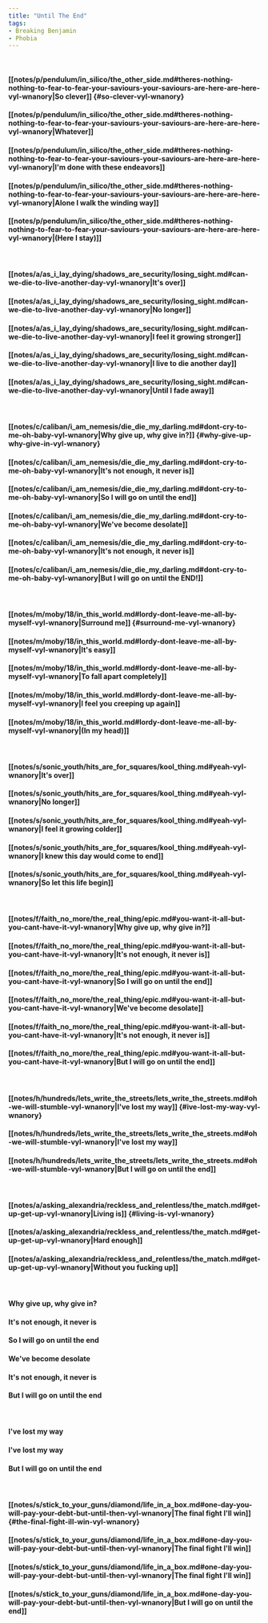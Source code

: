 ```yaml
---
title: "Until The End"
tags:
- Breaking Benjamin
- Phobia
---
```

&nbsp;
#### [[notes/p/pendulum/in_silico/the_other_side.md#theres-nothing-nothing-to-fear-to-fear-your-saviours-your-saviours-are-here-are-here-vyl-wnanory|So clever]] {#so-clever-vyl-wnanory}
#### [[notes/p/pendulum/in_silico/the_other_side.md#theres-nothing-nothing-to-fear-to-fear-your-saviours-your-saviours-are-here-are-here-vyl-wnanory|Whatever]]
#### [[notes/p/pendulum/in_silico/the_other_side.md#theres-nothing-nothing-to-fear-to-fear-your-saviours-your-saviours-are-here-are-here-vyl-wnanory|I'm done with these endeavors]]
#### [[notes/p/pendulum/in_silico/the_other_side.md#theres-nothing-nothing-to-fear-to-fear-your-saviours-your-saviours-are-here-are-here-vyl-wnanory|Alone I walk the winding way]]
#### [[notes/p/pendulum/in_silico/the_other_side.md#theres-nothing-nothing-to-fear-to-fear-your-saviours-your-saviours-are-here-are-here-vyl-wnanory|(Here I stay)]]
&nbsp;
#### [[notes/a/as_i_lay_dying/shadows_are_security/losing_sight.md#can-we-die-to-live-another-day-vyl-wnanory|It's over]]
#### [[notes/a/as_i_lay_dying/shadows_are_security/losing_sight.md#can-we-die-to-live-another-day-vyl-wnanory|No longer]]
#### [[notes/a/as_i_lay_dying/shadows_are_security/losing_sight.md#can-we-die-to-live-another-day-vyl-wnanory|I feel it growing stronger]]
#### [[notes/a/as_i_lay_dying/shadows_are_security/losing_sight.md#can-we-die-to-live-another-day-vyl-wnanory|I live to die another day]]
#### [[notes/a/as_i_lay_dying/shadows_are_security/losing_sight.md#can-we-die-to-live-another-day-vyl-wnanory|Until I fade away]]
&nbsp;
#### [[notes/c/caliban/i_am_nemesis/die_die_my_darling.md#dont-cry-to-me-oh-baby-vyl-wnanory|Why give up, why give in?]] {#why-give-up-why-give-in-vyl-wnanory}
#### [[notes/c/caliban/i_am_nemesis/die_die_my_darling.md#dont-cry-to-me-oh-baby-vyl-wnanory|It's not enough, it never is]]
#### [[notes/c/caliban/i_am_nemesis/die_die_my_darling.md#dont-cry-to-me-oh-baby-vyl-wnanory|So I will go on until the end]]
#### [[notes/c/caliban/i_am_nemesis/die_die_my_darling.md#dont-cry-to-me-oh-baby-vyl-wnanory|We've become desolate]]
#### [[notes/c/caliban/i_am_nemesis/die_die_my_darling.md#dont-cry-to-me-oh-baby-vyl-wnanory|It's not enough, it never is]]
#### [[notes/c/caliban/i_am_nemesis/die_die_my_darling.md#dont-cry-to-me-oh-baby-vyl-wnanory|But I will go on until the END!]]
&nbsp;
#### [[notes/m/moby/18/in_this_world.md#lordy-dont-leave-me-all-by-myself-vyl-wnanory|Surround me]] {#surround-me-vyl-wnanory}
#### [[notes/m/moby/18/in_this_world.md#lordy-dont-leave-me-all-by-myself-vyl-wnanory|It's easy]]
#### [[notes/m/moby/18/in_this_world.md#lordy-dont-leave-me-all-by-myself-vyl-wnanory|To fall apart completely]]
#### [[notes/m/moby/18/in_this_world.md#lordy-dont-leave-me-all-by-myself-vyl-wnanory|I feel you creeping up again]]
#### [[notes/m/moby/18/in_this_world.md#lordy-dont-leave-me-all-by-myself-vyl-wnanory|(In my head)]]
&nbsp;
#### [[notes/s/sonic_youth/hits_are_for_squares/kool_thing.md#yeah-vyl-wnanory|It's over]]
#### [[notes/s/sonic_youth/hits_are_for_squares/kool_thing.md#yeah-vyl-wnanory|No longer]]
#### [[notes/s/sonic_youth/hits_are_for_squares/kool_thing.md#yeah-vyl-wnanory|I feel it growing colder]]
#### [[notes/s/sonic_youth/hits_are_for_squares/kool_thing.md#yeah-vyl-wnanory|I knew this day would come to end]]
#### [[notes/s/sonic_youth/hits_are_for_squares/kool_thing.md#yeah-vyl-wnanory|So let this life begin]]
&nbsp;
#### [[notes/f/faith_no_more/the_real_thing/epic.md#you-want-it-all-but-you-cant-have-it-vyl-wnanory|Why give up, why give in?]]
#### [[notes/f/faith_no_more/the_real_thing/epic.md#you-want-it-all-but-you-cant-have-it-vyl-wnanory|It's not enough, it never is]]
#### [[notes/f/faith_no_more/the_real_thing/epic.md#you-want-it-all-but-you-cant-have-it-vyl-wnanory|So I will go on until the end]]
#### [[notes/f/faith_no_more/the_real_thing/epic.md#you-want-it-all-but-you-cant-have-it-vyl-wnanory|We've become desolate]]
#### [[notes/f/faith_no_more/the_real_thing/epic.md#you-want-it-all-but-you-cant-have-it-vyl-wnanory|It's not enough, it never is]]
#### [[notes/f/faith_no_more/the_real_thing/epic.md#you-want-it-all-but-you-cant-have-it-vyl-wnanory|But I will go on until the end]]
&nbsp;
#### [[notes/h/hundreds/lets_write_the_streets/lets_write_the_streets.md#oh-we-will-stumble-vyl-wnanory|I've lost my way]] {#ive-lost-my-way-vyl-wnanory}
#### [[notes/h/hundreds/lets_write_the_streets/lets_write_the_streets.md#oh-we-will-stumble-vyl-wnanory|I've lost my way]]
#### [[notes/h/hundreds/lets_write_the_streets/lets_write_the_streets.md#oh-we-will-stumble-vyl-wnanory|But I will go on until the end]]
&nbsp;
#### [[notes/a/asking_alexandria/reckless_and_relentless/the_match.md#get-up-get-up-vyl-wnanory|Living is]] {#living-is-vyl-wnanory}
#### [[notes/a/asking_alexandria/reckless_and_relentless/the_match.md#get-up-get-up-vyl-wnanory|Hard enough]]
#### [[notes/a/asking_alexandria/reckless_and_relentless/the_match.md#get-up-get-up-vyl-wnanory|Without you fucking up]]
&nbsp;
#### Why give up, why give in?
#### It's not enough, it never is
#### So I will go on until the end
#### We've become desolate
#### It's not enough, it never is
#### But I will go on until the end
&nbsp;
#### I've lost my way
#### I've lost my way
#### But I will go on until the end
&nbsp;
#### [[notes/s/stick_to_your_guns/diamond/life_in_a_box.md#one-day-you-will-pay-your-debt-but-until-then-vyl-wnanory|The final fight I'll win]] {#the-final-fight-ill-win-vyl-wnanory}
#### [[notes/s/stick_to_your_guns/diamond/life_in_a_box.md#one-day-you-will-pay-your-debt-but-until-then-vyl-wnanory|The final fight I'll win]]
#### [[notes/s/stick_to_your_guns/diamond/life_in_a_box.md#one-day-you-will-pay-your-debt-but-until-then-vyl-wnanory|The final fight I'll win]]
#### [[notes/s/stick_to_your_guns/diamond/life_in_a_box.md#one-day-you-will-pay-your-debt-but-until-then-vyl-wnanory|But I will go on until the end]]
